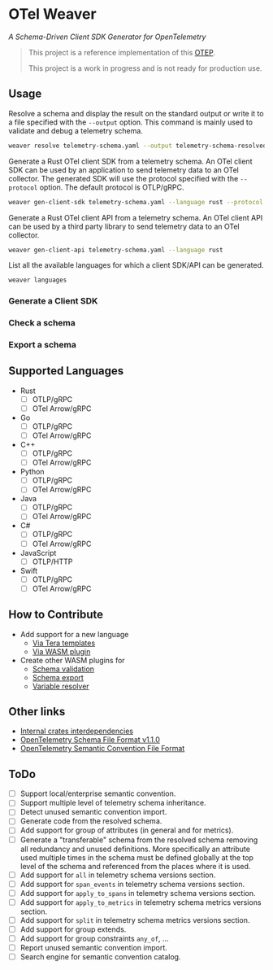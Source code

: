 # OTel Weaver
_A Schema-Driven Client SDK Generator for OpenTelemetry_

> This project is a reference implementation of this
> [OTEP](https://github.com/lquerel/oteps/blob/main/text/0240-telemetry-schema-ext.md).
>
> This project is a work in progress and is not ready for production use.

## Usage

Resolve a schema and display the result on the standard output or write it to a file
specified with the `--output` option. This command is mainly used to validate and debug
a telemetry schema.

```bash
weaver resolve telemetry-schema.yaml --output telemetry-schema-resolved.yaml
```

Generate a Rust OTel client SDK from a telemetry schema. An OTel client SDK can be used
by an application to send telemetry data to an OTel collector. The generated SDK will use
the protocol specified with the `--protocol` option. The default protocol is OTLP/gRPC.

```bash
weaver gen-client-sdk telemetry-schema.yaml --language rust --protocol otel-arrow
```

Generate a Rust OTel client API from a telemetry schema. An OTel client API can be used
by a third party library to send telemetry data to an OTel collector.

```bash
weaver gen-client-api telemetry-schema.yaml --language rust 
```

List all the available languages for which a client SDK/API can be generated.

```bash
weaver languages
```

### Generate a Client SDK
### Check a schema
### Export a schema

## Supported Languages
- Rust
  - [ ] OTLP/gRPC
  - [ ] OTel Arrow/gRPC
- Go
  - [ ] OTLP/gRPC
  - [ ] OTel Arrow/gRPC
- C++
  - [ ] OTLP/gRPC
  - [ ] OTel Arrow/gRPC
- Python
  - [ ] OTLP/gRPC
  - [ ] OTel Arrow/gRPC
- Java
  - [ ] OTLP/gRPC
  - [ ] OTel Arrow/gRPC
- C#
  - [ ] OTLP/gRPC
  - [ ] OTel Arrow/gRPC
- JavaScript
  - [ ] OTLP/HTTP
- Swift
  - [ ] OTLP/gRPC
  - [ ] OTel Arrow/gRPC

## How to Contribute
- Add support for a new language
  - [Via Tera templates](docs/contribution.md#via-tera-templates)
  - [Via WASM plugin](docs/contribution.md#via-wasm-plugin)
- Create other WASM plugins for 
  - [Schema validation](docs/contribution.md#schema-validation-plugin)
  - [Schema export](docs/contribution.md#schema-export-plugin)
  - [Variable resolver](docs/contribution.md#variable-resolver-plugin)

## Other links
- [Internal crates interdependencies](docs/dependencies.md)
- [OpenTelemetry Schema File Format v1.1.0](https://opentelemetry.io/docs/specs/otel/schemas/file_format_v1.1.0/)
- [OpenTelemetry Semantic Convention File Format](https://github.com/open-telemetry/build-tools/blob/main/semantic-conventions/syntax.md)

## ToDo
- [ ] Support local/enterprise semantic convention.
- [ ] Support multiple level of telemetry schema inheritance.
- [ ] Detect unused semantic convention import.
- [ ] Generate code from the resolved schema.
- [ ] Add support for group of attributes (in general and for metrics).
- [ ] Generate a "transferable" schema from the resolved schema removing all redundancy and unused definitions. More specifically an attribute used multiple times in the schema must be defined globally at the top level of the schema and referenced from the places where it is used.
- [ ] Add support for `all` in telemetry schema versions section.
- [ ] Add support for `span_events` in telemetry schema versions section.
- [ ] Add support for `apply_to_spans` in telemetry schema versions section.
- [ ] Add support for `apply_to_metrics` in telemetry schema metrics versions section.
- [ ] Add support for `split` in telemetry schema metrics versions section.
- [ ] Add support for group extends.
- [ ] Add support for group constraints `any_of`, ...
- [ ] Report unused semantic convention import.
- [ ] Search engine for semantic convention catalog.